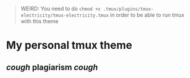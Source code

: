 > WEIRD: You need to do `chmod +x .tmux/plugins/tmux-electricity/tmux-electricity.tmux` in order to be able to run tmux with this theme

# My personal tmux theme

## *cough* **plagiarism** *cough*
